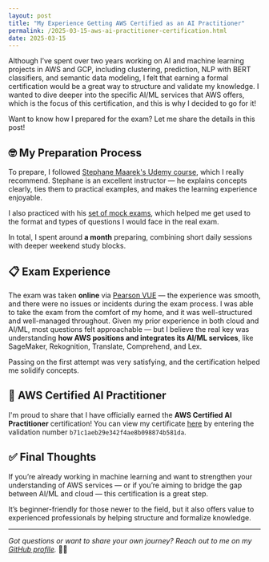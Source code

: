 ```yaml
---
layout: post
title: "My Experience Getting AWS Certified as an AI Practitioner"
permalink: /2025-03-15-aws-ai-practitioner-certification.html 
date: 2025-03-15
---
```



Although I’ve spent over two years working on AI and machine learning projects in AWS and GCP, including clustering, prediction, NLP with BERT classifiers, and semantic data modeling, I felt that earning a formal certification would be a great way to structure and validate my knowledge. I wanted to dive deeper into the specific AI/ML services that AWS offers, which is the focus of this certification, and this is why I decided to go for it!

Want to know how I prepared for the exam? Let me share the details in this post!


## 🤓 My Preparation Process

To prepare, I followed [Stephane Maarek's Udemy course](https://www.udemy.com/course/aws-ai-practitioner-certified/?srsltid=AfmBOopWmgrCGQgHeJlNOfqmnrPyesaL4FE55MArJ_dvdDV_u2CGmFQZ&couponCode=25BBPMXFREETRMT), which I really recommend. Stephane is an excellent instructor — he explains concepts clearly, ties them to practical examples, and makes the learning experience enjoyable.

I also practiced with his [set of mock exams](https://www.udemy.com/course/practice-exams-aws-certified-ai-practitioner/?srsltid=AfmBOoqZd3qvncvzIiGPqfvqIQ_pCtBmcmT_71VPbDpjesS22JCSBAN6&couponCode=25BBPMXFREETRMT), which helped me get used to the format and types of questions I would face in the real exam.

In total, I spent around **a month** preparing, combining short daily sessions with deeper weekend study blocks.



## 📋 Exam Experience

The exam was taken **online** via [Pearson VUE](https://home.pearsonvue.com/) — the experience was smooth, and there were no issues or incidents during the exam process. I was able to take the exam from the comfort of my home, and it was well-structured and well-managed throughout. Given my prior experience in both cloud and AI/ML, most questions felt approachable — but I believe the real key was understanding **how AWS positions and integrates its AI/ML services**, like SageMaker, Rekognition, Translate, Comprehend, and Lex.

Passing on the first attempt was very satisfying, and the certification helped me solidify concepts.

## 🎉 AWS Certified AI Practitioner

I'm proud to share that I have officially earned the **AWS Certified AI Practitioner** certification! You can view my certificate [here](https://cp.certmetrics.com/amazon/en/public/verify/credential) by entering the validation number `b71c1aeb29e342f4ae8b098874b581da`.


## ✅ Final Thoughts

If you’re already working in machine learning and want to strengthen your understanding of AWS services — or if you’re aiming to bridge the gap between AI/ML and cloud — this certification is a great step.

It’s beginner-friendly for those newer to the field, but it also offers value to experienced professionals by helping structure and formalize knowledge.

---

*Got questions or want to share your own journey? Reach out to me on my [GitHub profile](https://github.com/Ubikitina).* 📩😊
